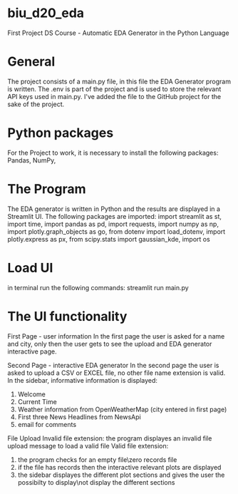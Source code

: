 # biu_d20_eda
First Project DS Course - Automatic EDA Generator in the Python Language

# General
The project consists of a main.py file, in this file the EDA Generator program is written.
The .env is part of the project and is used to store the relevant API keys used in main.py.
I've added the file to the GitHub project for the sake of the project. 

# Python packages
For the Project to work, it is necessary to install the following packages:
 Pandas, NumPy, 

# The Program
The EDA generator is written in Python and the results are displayed in a Streamlit UI.
The following packages are imported:
 import streamlit as st, import time, import pandas as pd, import requests, import numpy as np, 
 import plotly.graph_objects as go, from dotenv import load_dotenv, import plotly.express as px, 
 from scipy.stats import gaussian_kde, import os

# Load UI
in terminal run the following commands: streamlit run main.py

# The UI functionality
First Page - user information
 In the first page the user is asked for a name and city, only then the user gets to see the upload 
 and EDA generator interactive page.

Second Page - interactive EDA generator
 In the second page the user is asked to upload a CSV or EXCEL file, no other file name extension is 
 valid.
 In the sidebar, informative information is displayed: 
  1. Welcome <User>
  2. Current Time
  3. Weather information from OpenWeatherMap (city entered in first page)
  4. First three News Headlines from NewsApi
  5. email for comments

File Upload
 Invalid file extension: 
  the program displayes an invalid file upload message to load a valid file
 Valid file extension: 
  1. the program checks for an empty file\zero records file
  2. if the file has records then the interactive relevant plots are displayed
  3. the sidebar displayes the different plot sections and gives the user the possibilty to display\not display
     the different sections

  
